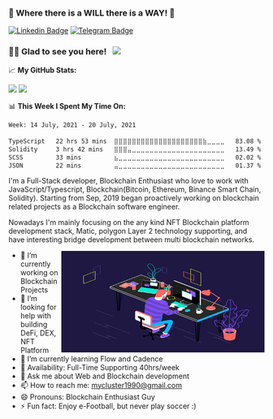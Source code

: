 ### 👋 Where there is a WILL there is a WAY! 👋

[![Linkedin Badge](https://img.shields.io/badge/-LinkedIn-0e76a8?style=flat-square&logo=Linkedin&logoColor=white)](https://www.linkedin.com/in/cluster-lee-63ba041b3/)
[![Telegram Badge](https://img.shields.io/badge/-Telegram-0088cc?style=flat-square&logo=Telegram&logoColor=white)](https://t.me/ClusterH)

### 👨👩 Glad to see you here! &nbsp; ![](https://visitor-badge.glitch.me/badge?page_id=ClusterH.ClusterH)

📈 **My GitHub Stats:**

<p>
  <img height="180em" src="https://github-readme-stats.vercel.app/api?username=ClusterH&theme=tokyonight&show_icons=true&hide_border=true&&count_private=true&include_all_commits=true" />
  <img height="180em" src="https://github-readme-stats.vercel.app/api/top-langs/?username=ClusterH&theme=tokyonight&show_icons=true&hide_border=true&layout=compact&langs_count=8&hide=hack,postscript" />
</p>

📊 **This Week I Spent My Time On:**
<!--START_SECTION:waka-->
```text
Week: 14 July, 2021 - 20 July, 2021

TypeScript   22 hrs 53 mins  ⣿⣿⣿⣿⣿⣿⣿⣿⣿⣿⣿⣿⣿⣿⣿⣿⣿⣿⣿⣿⣷⣀⣀⣀⣀   83.08 % 
Solidity     3 hrs 42 mins   ⣿⣿⣿⣤⣀⣀⣀⣀⣀⣀⣀⣀⣀⣀⣀⣀⣀⣀⣀⣀⣀⣀⣀⣀⣀   13.49 % 
SCSS         33 mins         ⣦⣀⣀⣀⣀⣀⣀⣀⣀⣀⣀⣀⣀⣀⣀⣀⣀⣀⣀⣀⣀⣀⣀⣀⣀   02.02 % 
JSON         22 mins         ⣤⣀⣀⣀⣀⣀⣀⣀⣀⣀⣀⣀⣀⣀⣀⣀⣀⣀⣀⣀⣀⣀⣀⣀⣀   01.37 % 
```
<!--END_SECTION:waka-->

I'm a Full-Stack developer, Blockchain Enthusiast who love to work with JavaScript/Typescript, Blockchain(Bitcoin, Ethereum, Binance Smart Chain, Solidity).
Starting from Sep, 2019 began proactively working on blockchain related projects as a Blockchain software engineer.

Nowadays I'm mainly focusing on the any kind NFT Blockchain platform development stack, Matic, polygon Layer 2 technology supporting, and have interesting bridge development between multi blockchain networks.

<img align="right" alt="GIF" src="https://github.com/ClusterH/ClusterH/blob/master/dev.gif?raw=true" width="400" height="200" />

- 🔭 I’m currently working on Blockchain Projects
- 🤔 I’m looking for help with building DeFi, DEX, NFT Platform
- 🌱 I’m currently learning Flow and Cadence
- 🚀 Availability: Full-Time Supporting 40hrs/week
- 💬 Ask me about Web and Blockchain development
- 📫 How to reach me: mycluster1990@gmail.com
- 😄 Pronouns: Blockchain Enthusiast Guy
- ⚡ Fun fact: Enjoy e-Football, but never play soccer :)

